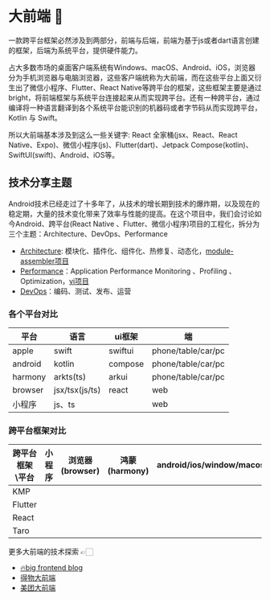 # 大前端 👋

一款跨平台框架必然涉及到两部分，前端与后端，前端为基于js或者dart语言创建的框架，后端为系统平台，提供硬件能力。

占大多数市场的桌面客户端系统有Windows、macOS、Android、iOS，浏览器分为手机浏览器与电脑浏览器，这些客户端统称为大前端，而在这些平台上面又衍生出了微信小程序、Flutter、React Native等跨平台的框架，这些框架主要是通过bright，将前端框架与系统平台连接起来从而实现跨平台。还有一种跨平台，通过编译将一种语言翻译到各个系统平台能识别的机器码或者字节码从而实现跨平台，Kotlin 与 Swift。

所以大前端基本涉及到这么一些关键字: React 全家桶(jsx、React、React Native、Expo)、微信小程序(js)、Flutter(dart)、Jetpack Compose(kotlin)、SwiftUI(swift)、Android、iOS等。

## 技术分享主题

Android技术已经走过了十多年了，从技术的增长期到技术的爆炸期，以及现在的稳定期，大量的技术变化带来了效率与性能的提高。在这个项目中，我们会讨论如今Android、跨平台(React Native 、Flutter、微信小程序)项目的工程化，拆分为三个主题：Architecture、DevOps、Performance

- [Architecture](https://big-frontend.github.io/.github/arch/design_patterns/): 模块化、插件化、组件化、热修复、动态化，[module-assembler项目](https://github.com/big-frontend/module-assembler/wiki)
- [Performance](https://big-frontend.github.io/.github/perf/)：Application Performance Monitoring 、Profiling 、 Optimization，[vi项目](https://github.com/big-frontend/vi)
- [DevOps](https://big-frontend.github.io/.github/devops/)：编码、测试、发布、运营


### 各个平台对比
平台|语言| ui框架 |端
---|---|---|----
apple|swift| swiftui| phone/table/car/pc
android|kotlin| compose| phone/table/car/pc
harmony|arkts(ts) |arkui| phone/table/car/pc
browser|jsx/tsx(js/ts)| react|  web
小程序 | js、ts | | web

### 跨平台框架对比



跨平台框架\平台 |小程序 |浏览器(browser) |鸿蒙(harmony) | android/ios/window/macos/linux
---|---|---|----|---
KMP|  | | | 
Flutter | | | | 
React | | | | 
Taro | | | | 

更多大前端的技术探索 👉🏻 

- [🔥big frontend blog](https://big-frontend.github.io/.github/)
- [得物大前端](https://tech.dewu.com/section?category_id=1)
- [美团大前端](https://tech.meituan.com/tags/%E5%89%8D%E7%AB%AF.html)
